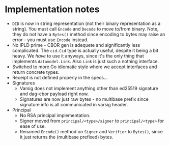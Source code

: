 # Implementation notes

* `DID` is now in string representation (not their binary representation as a string). You must call `Encode` and `Decode` to move to/from binary. Note, they do not have a `Bytes()` method since encoding to bytes may raise an error - you must use `Encode` instead.
* No IPLD prime - CBOR gen is adequete and significantly less complicated. The `cid.Cid` type is actually useful, despite it being a bit heavy. We _have_ to use it anyways, since it's the only thing that implements `datamodel.Link`. Also `Link` is just such a nothing interface.
* Switched to more Go idiomatic style where we accept interfaces and return concrete types.
* Receipt is not defined properly in the specs...
* Signatures
  * Varsig does not implement anything other than ed25519 signature and dag-cbor payload right now.
  * Signatures are now just raw bytes - no multibase prefix since signature info is all communicated in varsig header.
* Principal
    * No RSA principal implementation.
    * Signer moved from `principal/<type>/signer` to `principal/<type>` for ease of use.
    * Renamed `Encode()` method on `Signer` and `Verifier` to `Bytes()`, since it just returns the (multibase prefixed) bytes.
